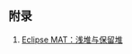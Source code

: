 























## 附录
1. [Eclipse MAT：浅堆与保留堆](https://dzone.com/articles/eclipse-mat-shallow-heap-retained-heap)